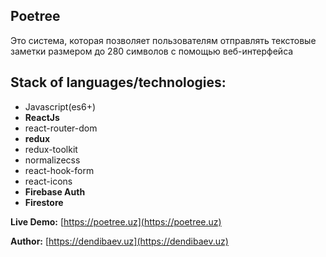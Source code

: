## Poetree
Это система, которая позволяет пользователям отправлять текстовые заметки размером до 280 символов с помощью веб-интерфейса

## Stack of languages/technologies:
- Javascript(es6+)
- **ReactJs**
- react-router-dom
- **redux**
- redux-toolkit
- normalizecss
- react-hook-form
- react-icons
- **Firebase Auth**
- **Firestore**


**Live Demo:** [https://poetree.uz](https://poetree.uz)

**Author:** [https://dendibaev.uz](https://dendibaev.uz)
